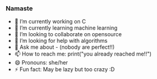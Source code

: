 ### Namaste
- 🔭 I’m currently working on C
- 🌱 I’m currently learning machine learning
- 👯 I’m looking to collaborate on opensource
- 🤔 I’m looking for help with algorithms
- 💬 Ask me about - (nobody are perfect!!)
- 📫 How to reach me: 
 print("you already reached me!!")
- 😄 Pronouns: she/her
- ⚡ Fun fact: May be lazy but too crazy :D

